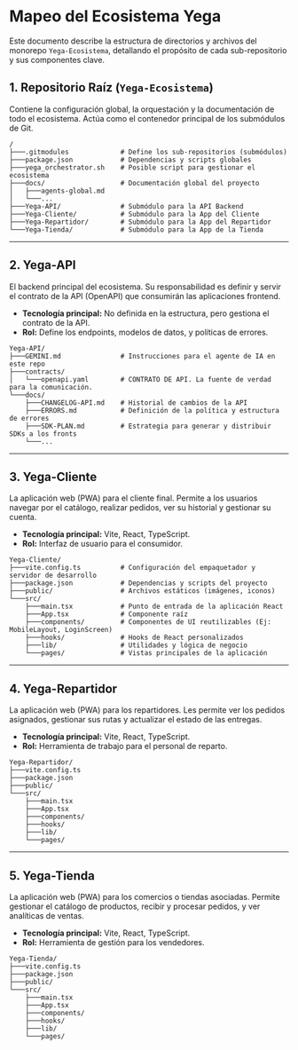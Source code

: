 # Mapeo del Ecosistema Yega

Este documento describe la estructura de directorios y archivos del monorepo `Yega-Ecosistema`, detallando el propósito de cada sub-repositorio y sus componentes clave.

## 1. Repositorio Raíz (`Yega-Ecosistema`)

Contiene la configuración global, la orquestación y la documentación de todo el ecosistema. Actúa como el contenedor principal de los submódulos de Git.

```
/
├───.gitmodules             # Define los sub-repositorios (submódulos)
├───package.json            # Dependencias y scripts globales
├───yega_orchestrator.sh    # Posible script para gestionar el ecosistema
├───docs/                   # Documentación global del proyecto
│   ├───agents-global.md
│   └───...
├───Yega-API/               # Submódulo para la API Backend
├───Yega-Cliente/           # Submódulo para la App del Cliente
├───Yega-Repartidor/        # Submódulo para la App del Repartidor
└───Yega-Tienda/            # Submódulo para la App de la Tienda
```

---

## 2. Yega-API

El backend principal del ecosistema. Su responsabilidad es definir y servir el contrato de la API (OpenAPI) que consumirán las aplicaciones frontend.

- **Tecnología principal:** No definida en la estructura, pero gestiona el contrato de la API.
- **Rol:** Define los endpoints, modelos de datos, y políticas de errores.

```
Yega-API/
├───GEMINI.md               # Instrucciones para el agente de IA en este repo
├───contracts/
│   └───openapi.yaml        # CONTRATO DE API. La fuente de verdad para la comunicación.
└───docs/
    ├───CHANGELOG-API.md    # Historial de cambios de la API
    ├───ERRORS.md           # Definición de la política y estructura de errores
    ├───SDK-PLAN.md         # Estrategia para generar y distribuir SDKs a los fronts
    └───...
```

---

## 3. Yega-Cliente

La aplicación web (PWA) para el cliente final. Permite a los usuarios navegar por el catálogo, realizar pedidos, ver su historial y gestionar su cuenta.

- **Tecnología principal:** Vite, React, TypeScript.
- **Rol:** Interfaz de usuario para el consumidor.

```
Yega-Cliente/
├───vite.config.ts          # Configuración del empaquetador y servidor de desarrollo
├───package.json            # Dependencias y scripts del proyecto
├───public/                 # Archivos estáticos (imágenes, iconos)
└───src/
    ├───main.tsx            # Punto de entrada de la aplicación React
    ├───App.tsx             # Componente raíz
    ├───components/         # Componentes de UI reutilizables (Ej: MobileLayout, LoginScreen)
    ├───hooks/              # Hooks de React personalizados
    ├───lib/                # Utilidades y lógica de negocio
    └───pages/              # Vistas principales de la aplicación
```

---

## 4. Yega-Repartidor

La aplicación web (PWA) para los repartidores. Les permite ver los pedidos asignados, gestionar sus rutas y actualizar el estado de las entregas.

- **Tecnología principal:** Vite, React, TypeScript.
- **Rol:** Herramienta de trabajo para el personal de reparto.

```
Yega-Repartidor/
├───vite.config.ts
├───package.json
├───public/
└───src/
    ├───main.tsx
    ├───App.tsx
    ├───components/
    ├───hooks/
    ├───lib/
    └───pages/
```

---

## 5. Yega-Tienda

La aplicación web (PWA) para los comercios o tiendas asociadas. Permite gestionar el catálogo de productos, recibir y procesar pedidos, y ver analíticas de ventas.

- **Tecnología principal:** Vite, React, TypeScript.
- **Rol:** Herramienta de gestión para los vendedores.

```
Yega-Tienda/
├───vite.config.ts
├───package.json
├───public/
└───src/
    ├───main.tsx
    ├───App.tsx
    ├───components/
    ├───hooks/
    ├───lib/
    └───pages/
```
